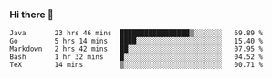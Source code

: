### Hi there 👋

<!--
**yeya24/yeya24** is a ✨ _special_ ✨ repository because its `README.md` (this file) appears on your GitHub profile.

Here are some ideas to get you started:

- 🔭 I’m currently working on ...
- 🌱 I’m currently learning ...
- 👯 I’m looking to collaborate on ...
- 🤔 I’m looking for help with ...
- 💬 Ask me about ...
- 📫 How to reach me: ...
- 😄 Pronouns: ...
- ⚡ Fun fact: ...
-->

<!--START_SECTION:waka-->
```text
Java       23 hrs 46 mins  █████████████████▒░░░░░░░   69.89 % 
Go         5 hrs 14 mins   ████░░░░░░░░░░░░░░░░░░░░░   15.40 % 
Markdown   2 hrs 42 mins   ██░░░░░░░░░░░░░░░░░░░░░░░   07.95 % 
Bash       1 hr 32 mins    █░░░░░░░░░░░░░░░░░░░░░░░░   04.52 % 
TeX        14 mins         ▒░░░░░░░░░░░░░░░░░░░░░░░░   00.71 % 
```
<!--END_SECTION:waka-->
